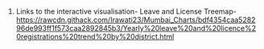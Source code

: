 1. Links to the interactive visualisation-
Leave and License Treemap- https://rawcdn.githack.com/Irawati23/Mumbai_Charts/bdf4354caa528296de993ff1f573caa2892845b3/Yearly%20leave%20and%20licence%20registrations%20trend%20by%20district.html
